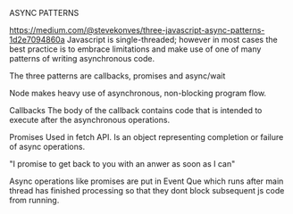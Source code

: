 ASYNC PATTERNS

https://medium.com/@stevekonves/three-javascript-async-patterns-1d2e7094860a
Javascript is single-threaded; however in most cases the best practice is to embrace limitations and make use of one of many patterns of writing asynchronous code.

The three patterns are callbacks, promises and async/wait

Node makes heavy use of asynchronous, non-blocking program flow.

Callbacks
The body of the callback contains code that is intended to execute after the asynchronous operations.

Promises
Used in fetch API.
Is an object representing completion or failure of async operations.

"I promise to get back to you with an anwer as soon as I can"

Async operations like promises are put in Event Que which runs after main thread has finished processing so that they dont block subsequent js code from running.
